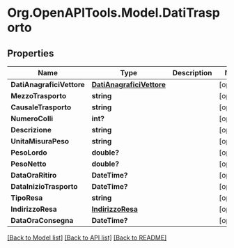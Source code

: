 # Org.OpenAPITools.Model.DatiTrasporto

## Properties

Name | Type | Description | Notes
------------ | ------------- | ------------- | -------------
**DatiAnagraficiVettore** | [**DatiAnagraficiVettore**](DatiAnagraficiVettore.md) |  | [optional] 
**MezzoTrasporto** | **string** |  | [optional] 
**CausaleTrasporto** | **string** |  | [optional] 
**NumeroColli** | **int?** |  | [optional] 
**Descrizione** | **string** |  | [optional] 
**UnitaMisuraPeso** | **string** |  | [optional] 
**PesoLordo** | **double?** |  | [optional] 
**PesoNetto** | **double?** |  | [optional] 
**DataOraRitiro** | **DateTime?** |  | [optional] 
**DataInizioTrasporto** | **DateTime?** |  | [optional] 
**TipoResa** | **string** |  | [optional] 
**IndirizzoResa** | [**IndirizzoResa**](IndirizzoResa.md) |  | [optional] 
**DataOraConsegna** | **DateTime?** |  | [optional] 

[[Back to Model list]](../README.md#documentation-for-models) [[Back to API list]](../README.md#documentation-for-api-endpoints) [[Back to README]](../README.md)


